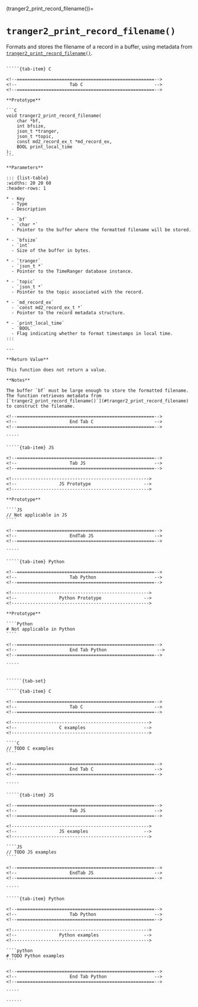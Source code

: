 <!-- ============================================================== -->
(tranger2_print_record_filename())=
# `tranger2_print_record_filename()`
<!-- ============================================================== -->

Formats and stores the filename of a record in a buffer, using metadata from [`tranger2_print_record_filename()`](#tranger2_print_record_filename).

<!------------------------------------------------------------>
<!--                    Prototypes                          -->
<!------------------------------------------------------------>

``````{tab-set}

`````{tab-item} C

<!--====================================================-->
<!--                    Tab C                           -->
<!--====================================================-->

**Prototype**

```C
void tranger2_print_record_filename(
    char *bf,
    int bfsize,
    json_t *tranger,
    json_t *topic,
    const md2_record_ex_t *md_record_ex,
    BOOL print_local_time
);
```

**Parameters**

::: {list-table}
:widths: 20 20 60
:header-rows: 1

* - Key
  - Type
  - Description

* - `bf`
  - `char *`
  - Pointer to the buffer where the formatted filename will be stored.

* - `bfsize`
  - `int`
  - Size of the buffer in bytes.

* - `tranger`
  - `json_t *`
  - Pointer to the TimeRanger database instance.

* - `topic`
  - `json_t *`
  - Pointer to the topic associated with the record.

* - `md_record_ex`
  - `const md2_record_ex_t *`
  - Pointer to the record metadata structure.

* - `print_local_time`
  - `BOOL`
  - Flag indicating whether to format timestamps in local time.
:::

---

**Return Value**

This function does not return a value.

**Notes**

The buffer `bf` must be large enough to store the formatted filename. The function retrieves metadata from [`tranger2_print_record_filename()`](#tranger2_print_record_filename) to construct the filename.

<!--====================================================-->
<!--                    End Tab C                       -->
<!--====================================================-->

`````

`````{tab-item} JS

<!--====================================================-->
<!--                    Tab JS                          -->
<!--====================================================-->

<!---------------------------------------------------->
<!--                JS Prototype                    -->
<!---------------------------------------------------->

**Prototype**

````JS
// Not applicable in JS
````

<!--====================================================-->
<!--                    EndTab JS                       -->
<!--====================================================-->

`````

`````{tab-item} Python

<!--====================================================-->
<!--                    Tab Python                      -->
<!--====================================================-->

<!---------------------------------------------------->
<!--                Python Prototype                -->
<!---------------------------------------------------->

**Prototype**

````Python
# Not applicable in Python
````

<!--====================================================-->
<!--                    End Tab Python                   -->
<!--====================================================-->

`````

``````

<!------------------------------------------------------------>
<!--                    Examples                            -->
<!------------------------------------------------------------>

```````{dropdown} Examples

``````{tab-set}

`````{tab-item} C

<!--====================================================-->
<!--                    Tab C                           -->
<!--====================================================-->

<!---------------------------------------------------->
<!--                C examples                      -->
<!---------------------------------------------------->

````C
// TODO C examples
````

<!--====================================================-->
<!--                    End Tab C                       -->
<!--====================================================-->

`````

`````{tab-item} JS

<!--====================================================-->
<!--                    Tab JS                          -->
<!--====================================================-->

<!---------------------------------------------------->
<!--                JS examples                     -->
<!---------------------------------------------------->

````JS
// TODO JS examples
````

<!--====================================================-->
<!--                    EndTab JS                       -->
<!--====================================================-->

`````

`````{tab-item} Python

<!--====================================================-->
<!--                    Tab Python                      -->
<!--====================================================-->

<!---------------------------------------------------->
<!--                Python examples                 -->
<!---------------------------------------------------->

````python
# TODO Python examples
````

<!--====================================================-->
<!--                    End Tab Python                  -->
<!--====================================================-->

`````

``````

```````
